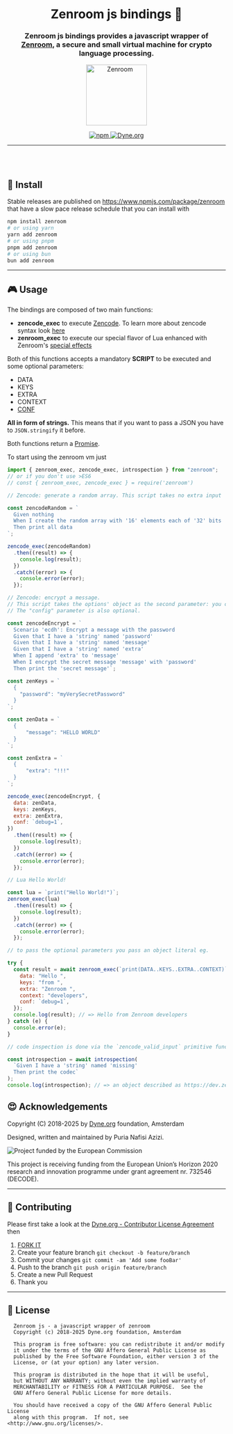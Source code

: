 <div align="center">

# Zenroom js bindings 🧰

###  Zenroom js bindings provides a javascript wrapper of <a href="https://github.com/dyne/Zenroom">Zenroom</a>, a secure and small virtual machine for crypto language processing.

</div>

<p align="center">
 <a href="https://dev.zenroom.org/">
    <img src="https://raw.githubusercontent.com/dyne/Zenroom/master/docs/_media/images/zenroom_logo.png" height="140" alt="Zenroom">
  </a>
</p>

<p align="center">
  <a href="https://badge.fury.io/js/zenroom">
    <img alt="npm" src="https://img.shields.io/npm/v/zenroom.svg">
  </a>
  <a href="https://dyne.org">
    <img src="https://img.shields.io/badge/%3C%2F%3E%20with%20%E2%9D%A4%20by-Dyne.org-blue.svg" alt="Dyne.org">
  </a>
</p>

---
<br><br>

## 💾 Install

Stable releases are published on https://www.npmjs.com/package/zenroom that
have a slow pace release schedule that you can install with

```bash
npm install zenroom
# or using yarn
yarn add zenroom
# or using pnpm
pnpm add zenroom
# or using bun
bun add zenroom
```

---

## 🎮 Usage

The bindings are composed of two main functions:

- **zencode_exec** to execute [Zencode](https://dev.zenroom.org/#/pages/zencode-intro?id=smart-contracts-in-human-language). To learn more about zencode syntax look [here](https://dev.zenroom.org/#/pages/zencode-cookbook-intro)
- **zenroom_exec** to execute our special flavor of Lua enhanced with Zenroom's [special effects](https://dev.zenroom.org/#/pages/lua)

Both of this functions accepts a mandatory **SCRIPT** to be executed and some optional parameters:

- DATA
- KEYS
- EXTRA
- CONTEXT
- [CONF](https://dev.zenroom.org/#/pages/zenroom-config)

**All in form of strings.** This means that if you want to pass a JSON you have to `JSON.stringify` it before.

Both functions return a [Promise](https://developer.mozilla.org/en-US/docs/Web/JavaScript/Reference/Global_Objects/Promise).

To start using the zenroom vm just

```js
import { zenroom_exec, zencode_exec, introspection } from "zenroom";
// or if you don't use >ES6
// const { zenroom_exec, zencode_exec } = require('zenroom')

// Zencode: generate a random array. This script takes no extra input

const zencodeRandom = `
  Given nothing
  When I create the random array with '16' elements each of '32' bits
  Then print all data
`;

zencode_exec(zencodeRandom)
  .then((result) => {
    console.log(result);
  })
  .catch((error) => {
    console.error(error);
  });

// Zencode: encrypt a message.
// This script takes the options' object as the second parameter: you can include data and/or keys as input.
// The "config" parameter is also optional.

const zencodeEncrypt = `
  Scenario 'ecdh': Encrypt a message with the password
  Given that I have a 'string' named 'password'
  Given that I have a 'string' named 'message'
  Given that I have a 'string' named 'extra'
  When I append 'extra' to 'message'
  When I encrypt the secret message 'message' with 'password'
  Then print the 'secret message'`;

const zenKeys = `
  {
    "password": "myVerySecretPassword"
  }
`;

const zenData = `
  {
      "message": "HELLO WORLD"
  }
`;

const zenExtra = `
  {
      "extra": "!!!"
  }
`;

zencode_exec(zencodeEncrypt, {
  data: zenData,
  keys: zenKeys,
  extra: zenExtra,
  conf: `debug=1`,
})
  .then((result) => {
    console.log(result);
  })
  .catch((error) => {
    console.error(error);
  });

// Lua Hello World!

const lua = `print("Hello World!")`;
zenroom_exec(lua)
  .then((result) => {
    console.log(result);
  })
  .catch((error) => {
    console.error(error);
  });

// to pass the optional parameters you pass an object literal eg.

try {
  const result = await zenroom_exec(`print(DATA..KEYS..EXTRA..CONTEXT)`, {
    data: "Hello ",
    keys: "from ",
    extra: "Zenroom ",
    context: "developers",
    conf: `debug=1`,
  });
  console.log(result); // => Hello from Zenroom developers
} catch (e) {
  console.error(e);
}

// code inspection is done via the `zencode_valid_input` primitive function or by a utility `introspect`

const introspection = await introspection(
  `Given I have a 'string' named 'missing'
  Then print the codec`
);
console.log(introspection); // => an object described as https://dev.zenroom.org/#/pages/how-to-embed?id=input-validation
```

## 😍 Acknowledgements

Copyright (C) 2018-2025 by [Dyne.org](https://www.dyne.org) foundation, Amsterdam

Designed, written and maintained by Puria Nafisi Azizi.

<img src="https://upload.wikimedia.org/wikipedia/commons/8/84/European_Commission.svg" class="pic" alt="Project funded by the European Commission">

This project is receiving funding from the European Union’s Horizon 2020 research and innovation programme under grant agreement nr. 732546 (DECODE).

---

## 👤 Contributing

Please first take a look at the [Dyne.org - Contributor License Agreement](CONTRIBUTING.md) then

1.  [FORK IT](https://github.com/puria/zenroomjs/fork)
2.  Create your feature branch `git checkout -b feature/branch`
3.  Commit your changes `git commit -am 'Add some fooBar'`
4.  Push to the branch `git push origin feature/branch`
5.  Create a new Pull Request
6.  Thank you

---

## 💼 License

      Zenroom js - a javascript wrapper of zenroom
      Copyright (c) 2018-2025 Dyne.org foundation, Amsterdam

      This program is free software: you can redistribute it and/or modify
      it under the terms of the GNU Affero General Public License as
      published by the Free Software Foundation, either version 3 of the
      License, or (at your option) any later version.

      This program is distributed in the hope that it will be useful,
      but WITHOUT ANY WARRANTY; without even the implied warranty of
      MERCHANTABILITY or FITNESS FOR A PARTICULAR PURPOSE.  See the
      GNU Affero General Public License for more details.

      You should have received a copy of the GNU Affero General Public License
      along with this program.  If not, see <http://www.gnu.org/licenses/>.
